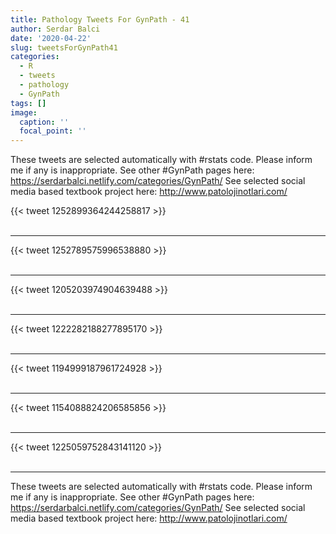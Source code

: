 ```yaml
---
title: Pathology Tweets For GynPath - 41
author: Serdar Balci
date: '2020-04-22'
slug: tweetsForGynPath41
categories:
  - R
  - tweets
  - pathology
  - GynPath
tags: []
image:
  caption: ''
  focal_point: ''
---
```



These tweets are selected automatically with #rstats code. Please inform me if any is inappropriate.
See other #GynPath pages here: https://serdarbalci.netlify.com/categories/GynPath/ 
See selected social media based textbook project here: http://www.patolojinotlari.com/

{{< tweet 1252899364244258817 >}}
<br>
<br>
<hr>
{{< tweet 1252789575996538880 >}}
<br>
<br>
<hr>
{{< tweet 1205203974904639488 >}}
<br>
<br>
<hr>
{{< tweet 1222282188277895170 >}}
<br>
<br>
<hr>
{{< tweet 1194999187961724928 >}}
<br>
<br>
<hr>
{{< tweet 1154088824206585856 >}}
<br>
<br>
<hr>
{{< tweet 1225059752843141120 >}}
<br>
<br>
<hr>


These tweets are selected automatically with #rstats code. Please inform me if any is inappropriate.
See other #GynPath pages here: https://serdarbalci.netlify.com/categories/GynPath/ 
See selected social media based textbook project here: http://www.patolojinotlari.com/
